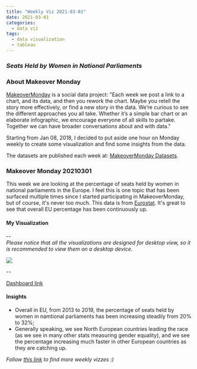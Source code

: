 ```yaml
---
title: "Weekly Viz 2021-03-01"
date: 2021-03-01
categories:
  - data viz
tags:
  - data visualization
  - tableau
---
```


### *Seats Held by Women in National Parliaments*


### About Makeover Monday

[MakeoverMonday](http://www.makeovermonday.co.uk/) is a social data project:
"Each week we post a link to a chart, and its data, and then you rework the chart.
Maybe you retell the story more effectively, or find a new story in the data.
We’re curious to see the different approaches you all take. Whether it’s a simple bar chart or an elaborate infographic, we encourage everyone of all skills to partake.
Together we can have broader conversations about and with data."

Starting from Jan 08, 2018, I decided to put aside one hour on Monday weekly to create some visualization and find some insights from the data.

The datasets are published each week at: [MakeoverMonday Datasets](http://www.makeovermonday.co.uk/data/).

### Makeover Monday 20210301

This week we are looking at the percentage of seats held by women in national parliaments in the Europe. I feel this is one topic that has been surfaced multiple times since I started participating in MakeoverMonday, but of course, it's never too much. This data is from [Eurostat](https://ec.europa.eu/eurostat/databrowser/view/sdg_05_50/default/table?lang=en). It's great to see that overall EU percentage has been continuously up.  

#### My Visualization

--  
*Please notice that all the visualizations are designed for desktop view, so it is recommended to view them on a desktop device.*  

<div class='tableauPlaceholder' id='viz1614657981149' style='position: relative'>
<noscript><a href='#'>
    <img alt=' ' src='https:&#47;&#47;public.tableau.com&#47;static&#47;images&#47;Ma&#47;MakeOverMonday20210301SeatsHeldbyWomeninNationalParliaments&#47;SeatsHeldbyWomeninParliaments&#47;1_rss.png' style='border: none' />
</a></noscript>
<object class='tableauViz'  style='display:none;'>
  <param name='host_url' value='https%3A%2F%2Fpublic.tableau.com%2F' />
  <param name='embed_code_version' value='3' /> 
  <param name='site_root' value='' />
  <param name='name' value='MakeOverMonday20210301SeatsHeldbyWomeninNationalParliaments&#47;SeatsHeldbyWomeninParliaments' />
  <param name='tabs' value='no' />
  <param name='toolbar' value='yes' />
  <param name='static_image' value='https:&#47;&#47;public.tableau.com&#47;static&#47;images&#47;Ma&#47;MakeOverMonday20210301SeatsHeldbyWomeninNationalParliaments&#47;SeatsHeldbyWomeninParliaments&#47;1.png' />
  <param name='animate_transition' value='yes' />
  <param name='display_static_image' value='yes' />
  <param name='display_spinner' value='yes' />
  <param name='display_overlay' value='yes' />
  <param name='display_count' value='yes' />
  <param name='language' value='en' />
  <param name='filter' value='publish=yes' />
</object></div>             
<script type='text/javascript'>       
  var divElement = document.getElementById('viz1614657981149');   
  var vizElement = divElement.getElementsByTagName('object')[0];     
  if ( divElement.offsetWidth > 800 ) { vizElement.style.width='800px';vizElement.style.height='827px';} else if ( divElement.offsetWidth > 500 ) { vizElement.style.width='800px';vizElement.style.height='827px';} else { vizElement.style.width='100%';vizElement.style.height='727px';}       
  var scriptElement = document.createElement('script');             
  scriptElement.src = 'https://public.tableau.com/javascripts/api/viz_v1.js';  
  vizElement.parentNode.insertBefore(scriptElement, vizElement);             
</script>

--  

[Dashboard link](https://public.tableau.com/profile/yu.dong#!/vizhome/MakeOverMonday20210301SeatsHeldbyWomeninNationalParliaments/SeatsHeldbyWomeninParliaments?publish=yes)

#### Insights
* Overall in EU, from 2013 to 2019, the percentage of seats held by women in namtional parliaments has been increasing steadily from 20% to 32%;    
* Generally speaking, we see North European countries leading the race (as we see in many other stats measuring gender equality), and we see the percentage increasing much faster in other European countries as they are catching up.  


*Follow [this link](https://yudong-94.github.io/personal-website/project/WeeklyViz2021/) to find more weekly vizzes :)*